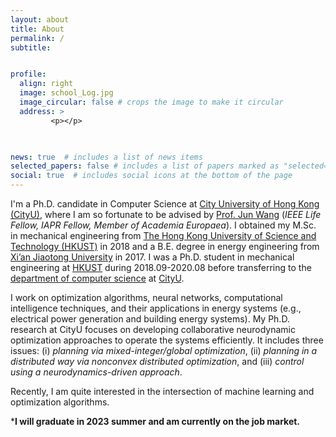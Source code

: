 ```yaml
---
layout: about
title: About
permalink: /
subtitle: 


profile:
  align: right
  image: school_Log.jpg
  image_circular: false # crops the image to make it circular
  address: >
         <p></p>

 

news: true  # includes a list of news items
selected_papers: false # includes a list of papers marked as "selected={true}"
social: true  # includes social icons at the bottom of the page
---
```

  




I'm a Ph.D. candidate in Computer Science at [City University of Hong Kong (CityU)](https://www.cityu.edu.hk/), where I am so fortunate to be advised by [Prof. Jun Wang](https://scholars.cityu.edu.hk/en/persons/jun-wang(6d556e00-9da5-4b40-9602-8ee68ce4e526).html) (*IEEE Life Fellow, IAPR Fellow, Member of Academia Europaea*). I obtained my M.Sc. in mechanical engineering from [The Hong Kong University of Science and Technology (HKUST)](https://hkust.edu.hk/)  in 2018 and a B.E. degree in energy engineering from [Xi’an Jiaotong University](http://en.xjtu.edu.cn/) in 2017. I was a Ph.D. student in mechanical engineering at [HKUST](https://hkust.edu.hk/) during 2018.09-2020.08 before transferring to the [department of computer science](https://www.cs.cityu.edu.hk/about-us/department) at [CityU](https://www.cityu.edu.hk/). 

I work on optimization algorithms, neural networks, computational intelligence techniques, and their applications in energy systems (e.g., electrical power generation and building energy systems). My Ph.D. research at CityU focuses on developing collaborative neurodynamic optimization approaches to operate the systems efficiently. It includes three issues: (i) *planning via mixed-integer/global optimization*, (ii) *planning in a distributed way via nonconvex distributed optimization*, and (iii) *control using a neurodynamics-driven approach*. 

Recently, I am quite interested in the intersection of machine learning and optimization algorithms.

***I will graduate in 2023 summer and am currently on the job market.**



<!-- // Write your biography here. Tell the world about yourself. Link to your favorite [subreddit](http://reddit.com). You can put a picture in, too. The code is already in, just name your picture `prof_pic.jpg` and put it in the `img/` folder. -->

<!-- # Put your address / P.O. box / other info right below your picture. You can also disable any these elements by editing `profile` property of the YAML header of your `_pages/about.md`. Edit `_bibliography/papers.bib` and Jekyll will render your [publications page](/al-folio/publications/) automatically. -->

<!-- # Link to your social media connections, too. This theme is set up to use [Font Awesome icons](http://fortawesome.github.io/Font-Awesome/) and [Academicons](https://jpswalsh.github.io/academicons/), like the ones below. Add your Facebook, Twitter, LinkedIn, Google Scholar, or just disable all of them.  --> 

<!--  [Below the figure]  <p>Yeung Kin Man Academic Building</p>
    <p>Department of Computer Science</p>
    <p>City University of Hong Kong, Hong Kong</p>-->